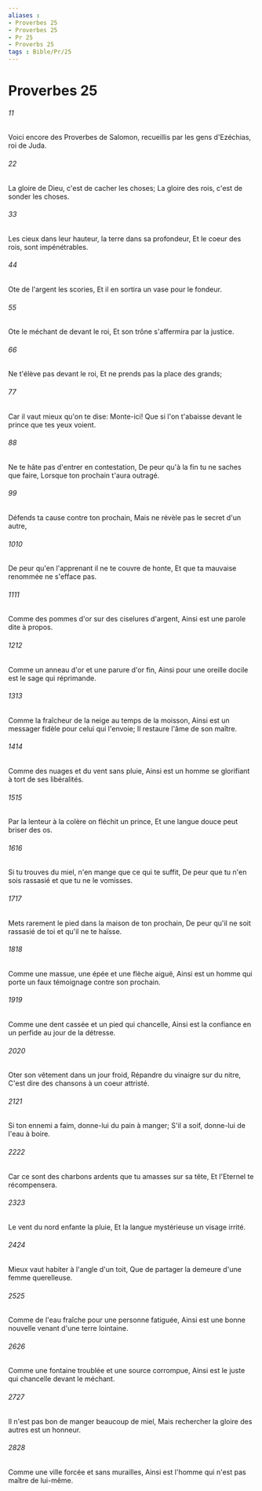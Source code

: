 ```yaml
---
aliases : 
- Proverbes 25
- Proverbes 25
- Pr 25
- Proverbs 25
tags : Bible/Pr/25
---
```


# Proverbes 25

###### 11
Voici encore des Proverbes de Salomon, recueillis par les gens d'Ezéchias, roi de Juda.
###### 22
La gloire de Dieu, c'est de cacher les choses; La gloire des rois, c'est de sonder les choses.
###### 33
Les cieux dans leur hauteur, la terre dans sa profondeur, Et le coeur des rois, sont impénétrables.
###### 44
Ote de l'argent les scories, Et il en sortira un vase pour le fondeur.
###### 55
Ote le méchant de devant le roi, Et son trône s'affermira par la justice.
###### 66
Ne t'élève pas devant le roi, Et ne prends pas la place des grands;
###### 77
Car il vaut mieux qu'on te dise: Monte-ici! Que si l'on t'abaisse devant le prince que tes yeux voient.
###### 88
Ne te hâte pas d'entrer en contestation, De peur qu'à la fin tu ne saches que faire, Lorsque ton prochain t'aura outragé.
###### 99
Défends ta cause contre ton prochain, Mais ne révèle pas le secret d'un autre,
###### 1010
De peur qu'en l'apprenant il ne te couvre de honte, Et que ta mauvaise renommée ne s'efface pas.
###### 1111
Comme des pommes d'or sur des ciselures d'argent, Ainsi est une parole dite à propos.
###### 1212
Comme un anneau d'or et une parure d'or fin, Ainsi pour une oreille docile est le sage qui réprimande.
###### 1313
Comme la fraîcheur de la neige au temps de la moisson, Ainsi est un messager fidèle pour celui qui l'envoie; Il restaure l'âme de son maître.
###### 1414
Comme des nuages et du vent sans pluie, Ainsi est un homme se glorifiant à tort de ses libéralités.
###### 1515
Par la lenteur à la colère on fléchit un prince, Et une langue douce peut briser des os.
###### 1616
Si tu trouves du miel, n'en mange que ce qui te suffit, De peur que tu n'en sois rassasié et que tu ne le vomisses.
###### 1717
Mets rarement le pied dans la maison de ton prochain, De peur qu'il ne soit rassasié de toi et qu'il ne te haïsse.
###### 1818
Comme une massue, une épée et une flèche aiguë, Ainsi est un homme qui porte un faux témoignage contre son prochain.
###### 1919
Comme une dent cassée et un pied qui chancelle, Ainsi est la confiance en un perfide au jour de la détresse.
###### 2020
Oter son vêtement dans un jour froid, Répandre du vinaigre sur du nitre, C'est dire des chansons à un coeur attristé.
###### 2121
Si ton ennemi a faim, donne-lui du pain à manger; S'il a soif, donne-lui de l'eau à boire.
###### 2222
Car ce sont des charbons ardents que tu amasses sur sa tête, Et l'Eternel te récompensera.
###### 2323
Le vent du nord enfante la pluie, Et la langue mystérieuse un visage irrité.
###### 2424
Mieux vaut habiter à l'angle d'un toit, Que de partager la demeure d'une femme querelleuse.
###### 2525
Comme de l'eau fraîche pour une personne fatiguée, Ainsi est une bonne nouvelle venant d'une terre lointaine.
###### 2626
Comme une fontaine troublée et une source corrompue, Ainsi est le juste qui chancelle devant le méchant.
###### 2727
Il n'est pas bon de manger beaucoup de miel, Mais rechercher la gloire des autres est un honneur.
###### 2828
Comme une ville forcée et sans murailles, Ainsi est l'homme qui n'est pas maître de lui-même.
